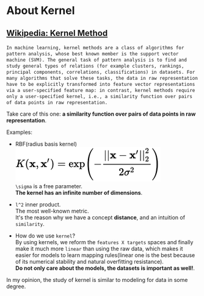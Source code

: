 # About Kernel


## [Wikipedia: Kernel Method](https://en.wikipedia.org/wiki/Kernel_method)
```text
In machine learning, kernel methods are a class of algorithms for pattern analysis, whose best known member is the support vector machine (SVM). The general task of pattern analysis is to find and study general types of relations (for example clusters, rankings, principal components, correlations, classifications) in datasets. For many algorithms that solve these tasks, the data in raw representation have to be explicitly transformed into feature vector representations via a user-specified feature map: in contrast, kernel methods require only a user-specified kernel, i.e., a similarity function over pairs of data points in raw representation.
```
Take care of this one: **a similarity function over pairs of data points in raw representation**.  

Examples:
- RBF(radius basis kernel)  
[![RBF](./img/rbf.svg)](https://en.wikipedia.org/wiki/Radial_basis_function_kernel)  
`\sigma` is a free parameter.  
 **The kernel has an infinite number of dimensions**.

- `l^2` inner product.  
The most well-known metric.  
It's the reason why we have a concept **distance**, and an intuition of `similarity`.

- How do we use `kernel`?  
By using kernels, we reform the `features X targets` spaces and finally make it much more `linear` than using the raw data, which makes it easier for models to learn mapping rules(linear one is the best because of its numerical stability and natural overfitting resistance).  
**Do not only care about the models, the datasets is important as well!**.  

In my opinion, the study of kernel is similar to modeling for data in some degree. 









